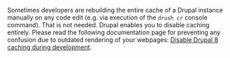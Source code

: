 Sometimes developers are rebuilding the entire cache of a Drupal instance manually on any code edit (e.g. via execution of the `drush cr` console command). That is not needed. Drupal enables you to disable caching entirely. Please read the following documentation page for preventing any confusion due to outdated rendering of your webpages: [Disable Drupal 8 caching during development](https://www.drupal.org/node/2598914).